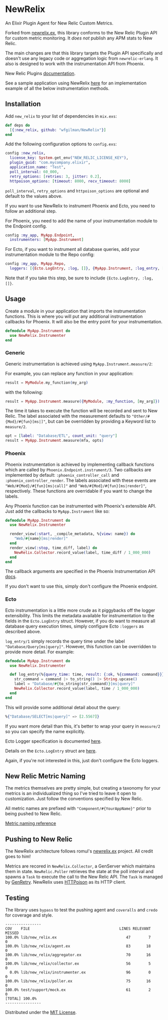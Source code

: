# NewRelix

An Elixir Plugin Agent for New Relic Custom Metrics.

Forked from [newrelix.ex](https://github.com/romul/newrelic.ex), this library
conforms to the New Relic Plugin API for custom metric monitoring. It *does not*
publish any APM stats to New Relic.

The main changes are that this library targets the Plugin API specifically and
doesn't use any legacy code or aggregation logic from `newrelic-erlang`. It also
is designed to work with the instrumentation API from Phoenix.

New Relic Plugins [documentation](https://docs.newrelic.com/docs/plugins/plugins-new-relic).

See a sample application using NewRelix [here](https://github.com/wfgilman/NewRelixApp) for an implementation example of all the below instrumentation methods.

## Installation

Add `new_relix` to your list of dependencies in `mix.exs`:

```elixir
def deps do
  [{:new_relix, github: "wfgilman/NewRelix"}]
end
```

Add the following configuration options to `config.exs`:

```elixir
config :new_relix,
  license_key: System.get_env("NEW_RELIC_LICENSE_KEY"),
  plugin_guid: "com.mycompany.elixir",
  application_name: "Test",
  poll_interval: 60_000,
  retry_options: [retries: 3, jitter: 0.2],
  httpoison_options: [timeout: 8000, recv_timeout: 8000]
```
`poll_interval`, `retry_options` and `httpoison_options` are optional and default to
the values above.

If you want to use NewRelix to instrument Phoenix and Ecto, you need to follow
an additional step.

For Phoenix, you need to add the name of your instrumentation module to the
Endpoint config.
```elixir
config :my_app, MyApp.Endpoint,
  instrumenters: [MyApp.Instrument]
```
For Ecto, if you want to instrument all database queries, add your instrumentation
module to the Repo config:
```elixir
config :my_app, MyApp.Repo,
  loggers: [{Ecto.LogEntry, :log, []}, {MyApp.Instrument, :log_entry, []}]
```
Note that if you take this step, be sure to include `{Ecto.LogEntry, :log, []}`.

## Usage

Create a module in your application that imports the instrumentation functions.
This is where you will put any additional instrumentation callbacks for Phoenix.
It will also be the entry point for your instrumentation.
```elixir
defmodule MyApp.Instrument do
  use NewRelix.Instrumenter
end
```

### Generic

Generic instrumentation is achieved using `MyApp.Instrument.measure/2`:

For example, you can replace any function in your application:
```elixir
result = MyModule.my_function(my_arg)
```
with the following:
```elixir
result = MyApp.Instrument.measure({MyModule, :my_function, [my_arg]})
```
The time it takes to execute the function will be recorded and sent to New
Relic. The label associated with the measurement defaults to `"Other/#{Mod}/#{fun}[ms|]"`,
but can be overridden by providing a Keyword list to `measure/2`.
```elixir
opt = [label: "Database/ETL", count_unit: "query"]
result = MyApp.Instrument.measure(mfa, opts)
```

### Phoenix

Phoenix instrumentation is achieved by implementing callback functions which are
called by `Phoenix.Endpoint.instrument/3`. Two callbacks are implemented by
default: `:phoenix_controller_call` and `:phoenix_controller_render`. The labels
associated with these events are `"Web/#{Mod}/#{fun}[ms|call]"` and `"Web/#{Mod}/#{fun}[ms|render]"`,
respectively. These functions are overridable if you want to change the labels.

Any Phoenix function can be instrumented with Phoenix's extensible API. Just add
the callbacks to `MyApp.Instrument` like so:
```elixir
defmodule MyApp.Instrument do
  use NewRelix.Instrumenter

  render_view(:start, _compile_metadata, %{view: name}) do
    "Web/#{name}[ms|render]"
  end
  render_view(:stop, time_diff, label) do
    NewRelix.Collector.record_value(label, time_diff / 1_000_000)
  end
end
```
The callback arguments are specified in the Phoenix Instrumentation API [docs](https://hexdocs.pm/phoenix/Phoenix.Endpoint.html).

If you don't want to use this, simply don't configure the Phoenix endpoint.

### Ecto

Ecto instrumentation is a little more crude as it piggybacks off the logger
extensibility. This limits the metadata available for instrumentation to the
fields in the `Ecto.LogEntry` struct. However, if you do want to measure all
database query execution times, simply configure Ecto `:loggers` as described above.

`log_entry/1` simply records the query time under the label `"Database/Query[ms|query]"`.
However, this function can be overridden to provide more detail. For example:
```elixir
defmodule MyApp.Instrument do
  use NewRelix.Instrumenter

  def log_entry(%{query_time: time, result: {:ok, %{command: command}}} = entry) do
    str_command = command |> to_string() |> String.upcase()
    label = "Database/#{to_string(str_command)}[ms|query]"
    NewRelix.Collector.record_value(label, time / 1_000_000)
  end
end
```
This will provide some additional detail about the query:
```elixir
%{"Database/SELECT[ms|query]" => [2.5567]}
```
If you want more detail than this, it's better to wrap your query in `measure/2`
so you can specify the name explicitly.

Ecto Logger specification is documented [here](https://hexdocs.pm/ecto/Ecto.Repo.html#content).

Details on the `Ecto.LogEntry` struct are [here](https://hexdocs.pm/ecto/Ecto.LogEntry.html#content).

Again, if you're not interested in this, just don't configure the Ecto loggers.

## New Relic Metric Naming

The metrics themselves are pretty simple, but creating a taxonomy for your metrics
is an individualized thing so I've tried to leave it open to customization. Just
follow the conventions specified by New Relic.

All metric names are prefixed with `"Component/#{YourAppName}"` prior to being
pushed to New Relic.

[Metric naming reference](https://docs.newrelic.com/docs/plugins/plugin-developer-resources/developer-reference/metric-naming-reference)

## Pushing to New Relic

The NewRelix architecture follows romul's [newrelix.ex](https://github.com/romul/newrelic.ex) project.
All credit goes to him!

Metrics are recored in `NewRelix.Collector`, a GenServer which maintains them
in state. `NewRelic.Poller` retrieves the state at the poll interval and spawns
a `Task` to execute the call to the New Relic API. The `Task` is managed by
[GenRetry](https://github.com/appcues/gen_retry). NewRelix uses [HTTPoison](https://github.com/edgurgel/httpoison)
as its HTTP client.

## Testing

The library uses `bypass` to test the pushing agent and `coveralls` and `credo`
for coverage and style.
```
----------------
COV    FILE                                        LINES RELEVANT   MISSED
100.0% lib/new_relix.ex                               47        7        0
100.0% lib/new_relix/agent.ex                         83       18        0
100.0% lib/new_relix/aggregator.ex                    70       16        0
100.0% lib/new_relix/collector.ex                     56        5        0
  0.0% lib/new_relix/instrumenter.ex                  96        0        0
100.0% lib/new_relix/poller.ex                        75       16        0
100.0% test/support/mock.ex                           61        2        0
[TOTAL] 100.0%
----------------
```

Distributed under the [MIT License](https://github.com/wfgilman/NewRelix/blob/master/LICENSE).
